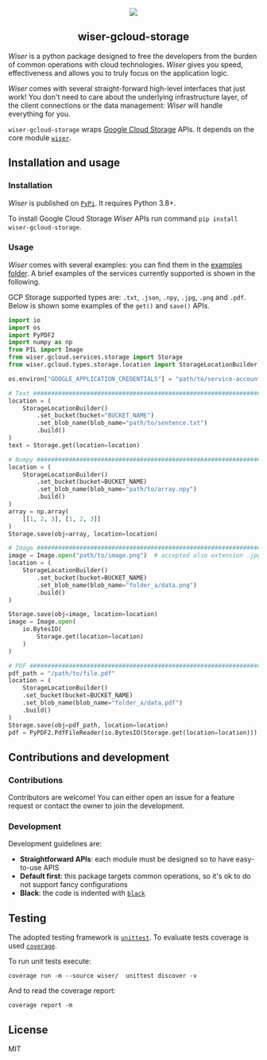 <p align="center">
    <img src="https://raw.githubusercontent.com/nicolamassarenti/wiser/dev/resources/logo.png" />
</p>
<h2 align="center">wiser-gcloud-storage</h2>

_Wiser_ is a python package designed to free the developers from the burden of common operations with cloud technologies.
_Wiser_ gives you speed, effectiveness and allows you to truly focus on the application logic.

_Wiser_ comes with several straight-forward high-level interfaces that just work! You don't need to care about the 
underlying infrastructure layer, of the client connections or the data management: _Wiser_ will handle everything for you.

`wiser-gcloud-storage` wraps [Google Cloud Storage](https://cloud.google.com/storage) APIs. It depends on the core module [`wiser`](TODO).

## Installation and usage

### Installation

_Wiser_ is published on [`PyPi`](https://pypi.org/project/wiser/). It requires Python 3.8+.

To install Google Cloud Storage _Wiser_ APIs run command `pip install wiser-gcloud-storage`.

### Usage
_Wiser_ comes with several examples: you can find them in the [examples folder](https://github.com/nicolamassarenti/wiser/tree/main/package/examples/). A brief examples of the services currently supported is shown in the following.

GCP Storage supported types are: `.txt`, `.json`, `.npy`, `.jpg`, `.png` and `.pdf`. Below is shown some examples of the `get()` and `save()` APIs.

```python
import io
import os
import PyPDF2
import numpy as np
from PIL import Image
from wiser.gcloud.services.storage import Storage
from wiser.gcloud.types.storage.location import StorageLocationBuilder

os.environ["GOOGLE_APPLICATION_CREDENTIALS"] = "path/to/service-account.json"

# Text #################################################################################################################
location = (
    StorageLocationBuilder()
        .set_bucket(bucket="BUCKET_NAME")
        .set_blob_name(blob_name="path/to/sentence.txt")
        .build()
)
text = Storage.get(location=location)

# Numpy ################################################################################################################
location = (
    StorageLocationBuilder()
        .set_bucket(bucket=BUCKET_NAME)
        .set_blob_name(blob_name="path/to/array.npy")
        .build()
)
array = np.array(
    [[1, 2, 3], [1, 2, 3]]
)
Storage.save(obj=array, location=location)

# Image ################################################################################################################
image = Image.open("path/to/image.png")  # accepted also extension .jpg
location = (
    StorageLocationBuilder()
        .set_bucket(bucket=BUCKET_NAME)
        .set_blob_name(blob_name="folder_a/data.png")
        .build()
)

Storage.save(obj=image, location=location)
image = Image.open(
    io.BytesIO(
        Storage.get(location=location)
    )
)

# PDF ##################################################################################################################
pdf_path = "/path/to/file.pdf"
location = (
    StorageLocationBuilder()
    .set_bucket(bucket=BUCKET_NAME)
    .set_blob_name(blob_name="folder_a/data.pdf")
    .build()
)
Storage.save(obj=pdf_path, location=location)
pdf = PyPDF2.PdfFileReader(io.BytesIO(Storage.get(location=location)))
```

## Contributions and development

### Contributions
Contributors are welcome! You can either open an issue for a feature request or contact the owner to join the development.

### Development
Development guidelines are:

* **Straightforward APIs**: each module must be designed so to have easy-to-use APIS
* **Default first**: this package targets common operations, so it's ok to do not support fancy configurations
* **Black**: the code is indented with [`black`](https://github.com/psf/black)

    
## Testing
The adopted testing framework is [`unittest`](https://docs.python.org/3/library/unittest.html). To evaluate tests coverage is 
used [`coverage`](https://coverage.readthedocs.io/en/6.1.2/). 

To run unit tests execute:
```shell
coverage run -m --source wiser/  unittest discover -v
```
And to read the coverage report:
```shell
coverage report -m
```
## License

MIT